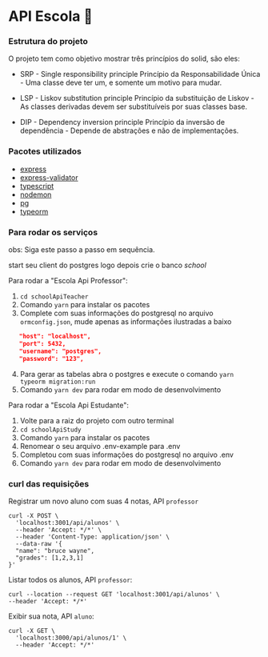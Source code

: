 # API Escola 🏫
### Estrutura do projeto

O projeto tem como objetivo mostrar três princípios do solid, são eles:

* SRP - Single responsibility principle
Princípio da Responsabilidade Única - Uma classe deve ter um, e somente um motivo para mudar.

* LSP - Liskov substitution principle
Princípio da substituição de Liskov - As classes derivadas devem ser substituíveis por suas classes base.

* DIP - Dependency inversion principle
Princípio da inversão de dependência - Depende de abstrações e não de implementações.

### Pacotes utilizados 
* [express](https://expressjs.com/pt-br/)
* [express-validator](https://express-validator.github.io/docs/index.html)
* [typescript](https://www.typescriptlang.org/)
* [nodemon](https://nodemon.io/)
* [pg](https://node-postgres.com/)
* [typeorm](https://typeorm.io/)

### Para rodar os serviços
obs: Siga este passo a passo em sequência.

start seu client do postgres logo depois crie o banco *school*

Para rodar a "Escola Api Professor":

1. `cd schoolApiTeacher` 
2. Comando `yarn` para instalar os pacotes
3. Complete com suas informações do postgresql no arquivo `ormconfig.json`, mude apenas as informações ilustradas a baixo
~~~json
   "host": "localhost",
   "port": 5432,
   "username": "postgres",
   "password": "123",
~~~
4. Para gerar as tabelas abra o postgres e execute o comando `yarn typeorm migration:run`
5. Comando `yarn dev` para rodar em modo de desenvolvimento

Para rodar a "Escola Api Estudante":

1. Volte para a raiz do projeto com outro terminal 
2. `cd schoolApiStudy` 
3. Comando `yarn` para instalar os pacotes
4. Renomear o seu arquivo .env-example para .env
5. Completou com suas informações do postgresql no arquivo .env
6. Comando `yarn dev` para rodar em modo de desenvolvimento


### curl das requisições

Registrar um novo aluno com suas 4 notas, API `professor`
~~~curl
curl -X POST \
  'localhost:3001/api/alunos' \
  --header 'Accept: */*' \
  --header 'Content-Type: application/json' \
  --data-raw '{
  "name": "bruce wayne",
  "grades": [1,2,3,1]
}'
~~~

Listar todos os alunos, API `professor`:
~~~curl
curl --location --request GET 'localhost:3001/api/alunos' \
--header 'Accept: */*'
~~~

Exibir sua nota, API `aluno`:
~~~curl
curl -X GET \
  'localhost:3000/api/alunos/1' \
  --header 'Accept: */*'
~~~

